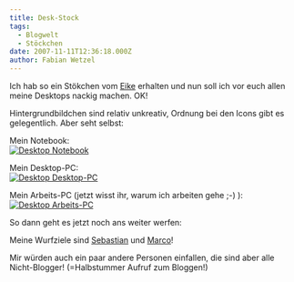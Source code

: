 ```yaml
---
title: Desk-Stock
tags:
  - Blogwelt
  - Stöckchen
date: 2007-11-11T12:36:18.000Z
author: Fabian Wetzel
---
```


Ich hab so ein St&#xF6;kchen vom [Eike](http://www.oneiric.de/blog/2007/10/18/macs-stckchen/) erhalten und nun soll ich vor euch allen meine Desktops nackig machen. OK!

Hintergrundbildchen sind relativ unkreativ, Ordnung bei den Icons gibt es gelegentlich. Aber seht selbst:

Mein Notebook:   
[![Desktop Notebook](desktop-notebook-thumb.jpg)](desktop-notebook.jpg) 

Mein Desktop-PC:   
[![Desktop Desktop-PC](desktop-desktop-pc-thumb.jpg)](desktop-desktop-pc.jpg)

Mein Arbeits-PC (jetzt wisst ihr, warum ich arbeiten gehe ;-) ):   
[![Desktop Arbeits-PC](desktop-arbeits-pc-thumb.jpg)](desktop-arbeits-pc.jpg)&#xA0; 

So dann geht es jetzt noch ans weiter werfen:

Meine Wurfziele sind [Sebastian](http://www.puff-reis.de/) und [Marco](http://blog.mwiedemeyer.de/)!

Mir w&#xFC;rden auch ein paar andere Personen einfallen, die sind aber alle Nicht-Blogger! (=Halbstummer Aufruf zum Bloggen!)


